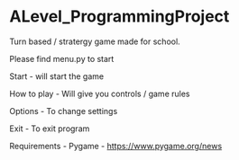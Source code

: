 # ALevel_ProgrammingProject
Turn based / stratergy game made for school. 

Please find menu.py to start

Start - will start the game

How to play - Will give you controls / game rules

Options - To change settings 

Exit - To exit program 

Requirements - Pygame - https://www.pygame.org/news 
